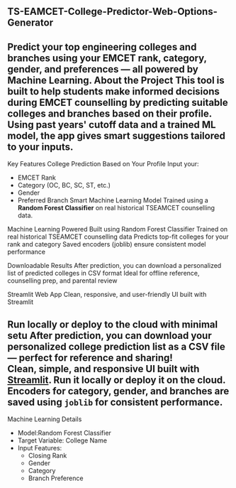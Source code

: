 TS-EAMCET-College-Predictor-Web-Options-Generator
---
Predict your **top engineering colleges and branches** using your EMCET rank, category, gender, and preferences — all powered by Machine Learning.
About the Project
This tool is built to help students make informed decisions during **EMCET counselling** by predicting suitable colleges and branches based on their profile.
Using past years' cutoff data and a trained ML model, the app gives **smart suggestions** tailored to your inputs.
---
 Key Features
College Prediction Based on Your Profile
Input your:
- EMCET Rank
- Category (OC, BC, SC, ST, etc.)
- Gender
- Preferred Branch
Smart Machine Learning Model
Trained using a **Random Forest Classifier** on real historical TSEAMCET counselling data.

Machine Learning Powered
Built using Random Forest Classifier
Trained on real historical TSEAMCET counselling data
Predicts top-fit colleges for your rank and category
Saved encoders (joblib) ensure consistent model performance

Downloadable Results
After prediction, you can download a personalized list of predicted colleges in CSV format
Ideal for offline reference, counselling prep, and parental review

Streamlit Web App
Clean, responsive, and user-friendly UI built with Streamlit

Run locally or deploy to the cloud with minimal setu
After prediction, you can **download your personalized college prediction list** as a **CSV file** — perfect for reference and sharing!  
Clean, simple, and responsive UI built with [Streamlit](https://streamlit.io). Run it locally or deploy it on the cloud. 
Encoders for category, gender, and branches are saved using `joblib` for consistent performance.
---
Machine Learning Details
- Model:Random Forest Classifier  
- Target Variable: College Name  
- Input Features:
  - Closing Rank
  - Gender
  - Category
  - Branch Preference
